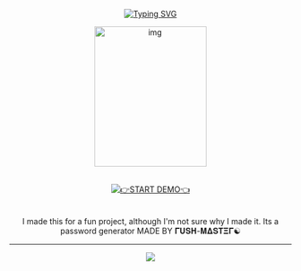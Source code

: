 <p align="middle">
    <a href="https://github.com/Rushmaster12">
        <img
        src="https://readme-typing-svg.herokuapp.com?size=30&width=800&lines=Password+Generator+BY+𝚪𝐔𝐒𝚮+𝚳𝚫𝐒𝚻𝚵𝚪☯️"
            alt="Typing SVG"
        />
    </a>
</p>
<div align="center">
  <p align="center">
<img src="https://files.catbox.moe/og666h.jpeg" alt="img" width="200" height="250"/>
</p>

<br>
<div align="center">
<a href='https://Loki-xer.github.io/Password-Generator/' target="_blank"><img alt='👉START DEMO👈' src='https://img.shields.io/badge/Start_Demo-100000?style=for-the-badge&logo= live demo&logoColor=white&labelColor=darkred&color=darkred'/></a>

<br>


<br>
<br>
I made this for a fun project, although I'm not sure why I made it. Its a password generator 
MADE BY 𝚪𝐔𝐒𝚮-𝚳𝚫𝐒𝚻𝚵𝚪☯️

<div align="center">
</p

<hr>

<hr>
<p align="center">
<a href="https://github.com/Rushmaster12">
    <img src="https://cdn.ironman.my.id/i/5yp4s8.jpeg">
  </a>
  
